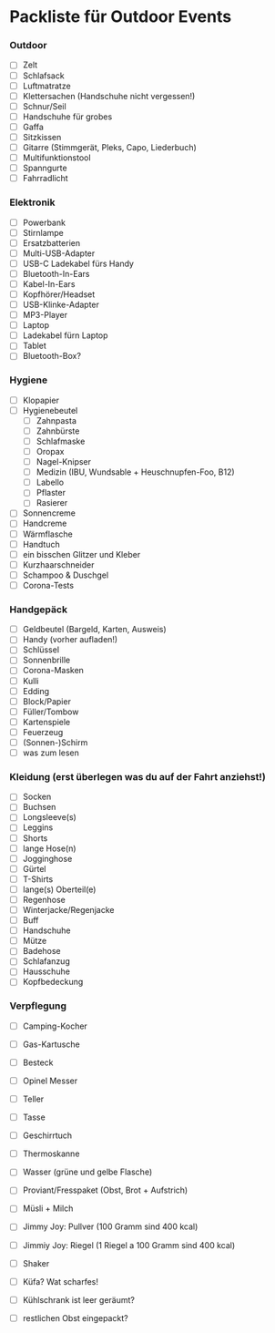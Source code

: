 # Packliste für Outdoor Events

### Outdoor

- [ ] Zelt
- [ ] Schlafsack
- [ ] Luftmatratze
- [ ] Klettersachen (Handschuhe nicht vergessen!)
- [ ] Schnur/Seil
- [ ] Handschuhe für grobes
- [ ] Gaffa
- [ ] Sitzkissen
- [ ] Gitarre (Stimmgerät, Pleks, Capo, Liederbuch)
- [ ] Multifunktionstool
- [ ] Spanngurte
- [ ] Fahrradlicht

### Elektronik

- [ ] Powerbank
- [ ] Stirnlampe
- [ ] Ersatzbatterien
- [ ] Multi-USB-Adapter
- [ ] USB-C Ladekabel fürs Handy
- [ ] Bluetooth-In-Ears
- [ ] Kabel-In-Ears
- [ ] Kopfhörer/Headset
- [ ] USB-Klinke-Adapter
- [ ] MP3-Player
- [ ] Laptop
- [ ] Ladekabel fürn Laptop
- [ ] Tablet
- [ ] Bluetooth-Box?

### Hygiene

- [ ] Klopapier
- [ ] Hygienebeutel
    - [ ] Zahnpasta
    - [ ] Zahnbürste
    - [ ] Schlafmaske
    - [ ] Oropax
    - [ ] Nagel-Knipser
    - [ ] Medizin (IBU, Wundsable + Heuschnupfen-Foo, B12)
    - [ ] Labello
    - [ ] Pflaster
    - [ ] Rasierer
- [ ] Sonnencreme
- [ ] Handcreme
- [ ] Wärmflasche
- [ ] Handtuch
- [ ] ein bisschen Glitzer und Kleber
- [ ] Kurzhaarschneider
- [ ] Schampoo & Duschgel
- [ ] Corona-Tests

### Handgepäck

- [ ] Geldbeutel (Bargeld, Karten, Ausweis)
- [ ] Handy (vorher aufladen!)
- [ ] Schlüssel
- [ ] Sonnenbrille
- [ ] Corona-Masken
- [ ] Kulli
- [ ] Edding
- [ ] Block/Papier
- [ ] Füller/Tombow
- [ ] Kartenspiele
- [ ] Feuerzeug
- [ ] (Sonnen-)Schirm
- [ ] was zum lesen

### Kleidung (erst überlegen was du auf der Fahrt anziehst!)

- [ ] Socken
- [ ] Buchsen                          
- [ ] Longsleeve(s)
- [ ] Leggins
- [ ] Shorts
- [ ] lange Hose(n)
- [ ] Jogginghose
- [ ] Gürtel
- [ ] T-Shirts
- [ ] lange(s) Oberteil(e)
- [ ] Regenhose
- [ ] Winterjacke/Regenjacke
- [ ] Buff
- [ ] Handschuhe
- [ ] Mütze
- [ ] Badehose
- [ ] Schlafanzug
- [ ] Hausschuhe
- [ ] Kopfbedeckung

### Verpflegung

- [ ] Camping-Kocher
- [ ] Gas-Kartusche
- [ ] Besteck
- [ ] Opinel Messer
- [ ] Teller
- [ ] Tasse
- [ ] Geschirrtuch
- [ ] Thermoskanne
- [ ] Wasser (grüne und gelbe Flasche)
- [ ] Proviant/Fresspaket (Obst, Brot + Aufstrich)
- [ ] Müsli + Milch
- [ ] Jimmy Joy: Pullver (100 Gramm sind 400 kcal)
- [ ] Jimmiy Joy: Riegel (1 Riegel a 100 Gramm sind 400 kcal)
- [ ] Shaker
- [ ] Küfa? Wat scharfes!
- [ ] Kühlschrank ist leer geräumt?
- [ ] restlichen Obst eingepackt?

